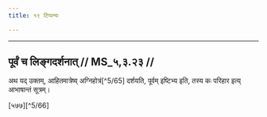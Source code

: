 ```yaml
---
title: १९ टिप्पन्यः

---
```


[^5/63]: E2: dārvabhyādadhyād

[^5/64]: E2: yuktaṃ tatra

____________________________________________


## पूर्वं च लिङ्गदर्शनात् // MS_५,३.२३ //

अथ यद् उक्तम्, आहितमात्रेष्व् अग्निहोत्रं[^5/65] दर्शयति, पूर्वम् इष्टिभ्य इति, तस्य कः परिहार इत्य् आभाषान्तं सूत्रम्।

[५७७][^5/66]
